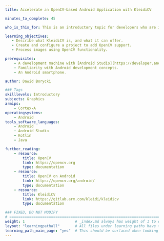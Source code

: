```yaml
---
title: Accelerate an OpenCV-based Android Application with KleidiCV

minutes_to_complete: 45

who_is_this_for: This is an introductory topic for developers who are interested in creating Computer Vision applications with OpenCV and KleidiCV on Android Devices.

learning_objectives:
   - Describe what KleidiCV is, and what it can offer.
   - Create and configure a project to add OpenCV support.
   - Process images using OpenCV functionality.

prerequisites:
    - A development machine with [Android Studio](https://developer.android.com/studio) installed. 
    - Familiarity with Android development concepts.
    - An Android smartphone.

author: Dawid Borycki

### Tags
skilllevels: Introductory
subjects: Graphics
armips:
    - Cortex-A
operatingsystems:
    - Android
tools_software_languages:
    - Android
    - Android Studio
    - Kotlin
    - Java

further_reading:
    - resource:
        title: OpenCV
        link: https://opencv.org
        type: documentation
    - resource:
        title: OpenCV on Android
        link: https://opencv.org/android/
        type: documentation
    - resource:
        title: KleidiCV
        link: https://gitlab.arm.com/kleidi/kleidicv
        type: documentation

### FIXED, DO NOT MODIFY
# ================================================================================
weight: 1                       # _index.md always has weight of 1 to order correctly
layout: "learningpathall"       # All files under learning paths have this same wrapper
learning_path_main_page: "yes"  # This should be surfaced when looking for related content. Only set for _index.md of learning path content.
---
```

